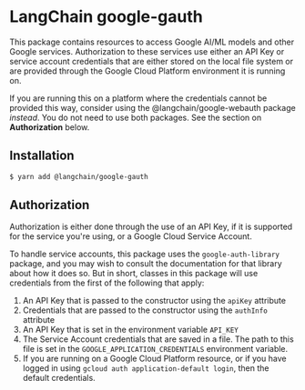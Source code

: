 # LangChain google-gauth

This package contains resources to access Google AI/ML models
and other Google services. Authorization to these services use
either an API Key or service account credentials that are either
stored on the local file system or are provided through the
Google Cloud Platform environment it is running on.

If you are running this on a platform where the credentials cannot
be provided this way, consider using the @langchain/google-webauth
package _instead_. You do not need to use both packages. See the
section on **Authorization** below.

## Installation

```bash
$ yarn add @langchain/google-gauth
```

## Authorization

Authorization is either done through the use of an API Key, if it is
supported for the service you're using, or a Google Cloud Service
Account.

To handle service accounts, this package uses the `google-auth-library`
package, and you may wish to consult the documentation for that library
about how it does so. But in short, classes in this package will use
credentials from the first of the following that apply:

1. An API Key that is passed to the constructor using the `apiKey` attribute
2. Credentials that are passed to the constructor using the `authInfo` attribute
3. An API Key that is set in the environment variable `API_KEY`
4. The Service Account credentials that are saved in a file. The path to
   this file is set in the `GOOGLE_APPLICATION_CREDENTIALS` environment
   variable.
5. If you are running on a Google Cloud Platform resource, or if you have
   logged in using `gcloud auth application-default login`, then the
   default credentials.
